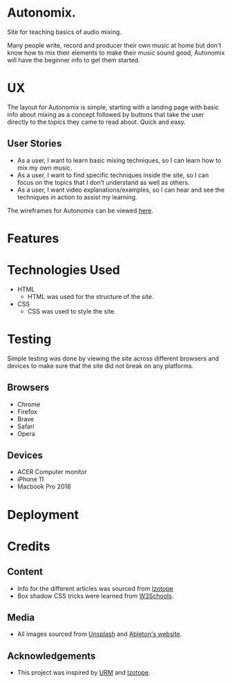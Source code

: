 # Autonomix. 

Site for teaching basics of audio mixing.

Many people write, record and producer their own music at home but don't know how to mix their elements to make their music sound good, Autonomix will have the beginner info to get them started. 

# UX

The layout for Autonomix is simple, starting with a landing page with basic info about mixing as a concept followed by buttons that take the user directly to the topics they came to read about. Quick and easy. 


## User Stories

- As a user, I want to learn basic mixing techniques, so I can learn how to mix my own music. 
- As a user, I want to find specific techniques inside the site, so I can focus on the topics that I don’t understand as well as others.
- As a user, I want video explanations/examples, so I can hear and see the techniques in action to assist my learning.

The wireframes for Autonomix can be viewed [here](https://www.dropbox.com/s/2ybowtp4rlgvrix/autonomix_wireframes.pdf?dl=0).

# Features

# Technologies Used

- HTML
   - HTML was used for the structure of the site.
- CSS
   - CSS was used to style the site.

# Testing

Simple testing was done by viewing the site across different browsers and devices to make sure that the site did not break on any platforms.

## Browsers

- Chrome
- Firefox
- Brave
- Safari
- Opera

## Devices

- ACER Computer monitor
- iPhone 11
- Macbook Pro 2018

# Deployment

# Credits 

## Content

- Info for the different articles was sourced from [Izotope](https://www.izotope.com/en/learn.html)
- Box shadow CSS tricks were learned from [W3Schools](https://www.w3schools.com/cssref/css3_pr_box-shadow.asp).

## Media 

- All images sourced from [Unsplash](https://unsplash.com/) and [Ableton's website](https://ableton.com).

## Acknowledgements 

- This project was inspired by [URM](https://urm.academy/) and [Izotope](https://www.izotope.com/en/learn.html). 
